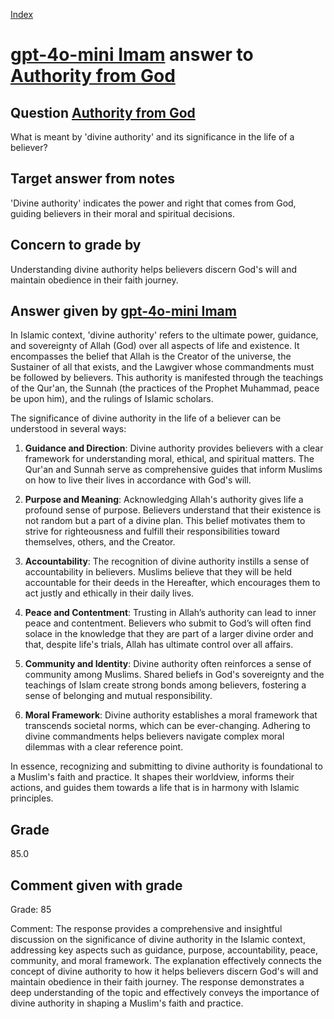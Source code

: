 
[Index](../../index.md)
# [gpt-4o-mini Imam](../../answering_models/gpt-4o-mini_Imam.md) answer to [Authority from God](../../questions/Authority_from_God.md)

## Question [Authority from God](../../questions/Authority_from_God.md)
What is meant by 'divine authority' and its significance in the life of a believer?

## Target answer from notes
'Divine authority' indicates the power and right that comes from God, guiding believers in their moral and spiritual decisions.

## Concern to grade by
Understanding divine authority helps believers discern God's will and maintain obedience in their faith journey.

## Answer given by [gpt-4o-mini Imam](../../answering_models/gpt-4o-mini_Imam.md)
In Islamic context, 'divine authority' refers to the ultimate power, guidance, and sovereignty of Allah (God) over all aspects of life and existence. It encompasses the belief that Allah is the Creator of the universe, the Sustainer of all that exists, and the Lawgiver whose commandments must be followed by believers. This authority is manifested through the teachings of the Qur'an, the Sunnah (the practices of the Prophet Muhammad, peace be upon him), and the rulings of Islamic scholars.

The significance of divine authority in the life of a believer can be understood in several ways:

1. **Guidance and Direction**: Divine authority provides believers with a clear framework for understanding moral, ethical, and spiritual matters. The Qur'an and Sunnah serve as comprehensive guides that inform Muslims on how to live their lives in accordance with God's will.

2. **Purpose and Meaning**: Acknowledging Allah's authority gives life a profound sense of purpose. Believers understand that their existence is not random but a part of a divine plan. This belief motivates them to strive for righteousness and fulfill their responsibilities toward themselves, others, and the Creator.

3. **Accountability**: The recognition of divine authority instills a sense of accountability in believers. Muslims believe that they will be held accountable for their deeds in the Hereafter, which encourages them to act justly and ethically in their daily lives.

4. **Peace and Contentment**: Trusting in Allah’s authority can lead to inner peace and contentment. Believers who submit to God’s will often find solace in the knowledge that they are part of a larger divine order and that, despite life's trials, Allah has ultimate control over all affairs.

5. **Community and Identity**: Divine authority often reinforces a sense of community among Muslims. Shared beliefs in God's sovereignty and the teachings of Islam create strong bonds among believers, fostering a sense of belonging and mutual responsibility.

6. **Moral Framework**: Divine authority establishes a moral framework that transcends societal norms, which can be ever-changing. Adhering to divine commandments helps believers navigate complex moral dilemmas with a clear reference point.

In essence, recognizing and submitting to divine authority is foundational to a Muslim's faith and practice. It shapes their worldview, informs their actions, and guides them towards a life that is in harmony with Islamic principles.

## Grade
85.0

## Comment given with grade
Grade: 85

Comment: The response provides a comprehensive and insightful discussion on the significance of divine authority in the Islamic context, addressing key aspects such as guidance, purpose, accountability, peace, community, and moral framework. The explanation effectively connects the concept of divine authority to how it helps believers discern God's will and maintain obedience in their faith journey. The response demonstrates a deep understanding of the topic and effectively conveys the importance of divine authority in shaping a Muslim's faith and practice.
